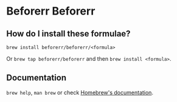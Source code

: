 # Beforerr Beforerr

## How do I install these formulae?

`brew install beforerr/beforerr/<formula>`

Or `brew tap beforerr/beforerr` and then `brew install <formula>`.

## Documentation

`brew help`, `man brew` or check [Homebrew's documentation](https://docs.brew.sh).
